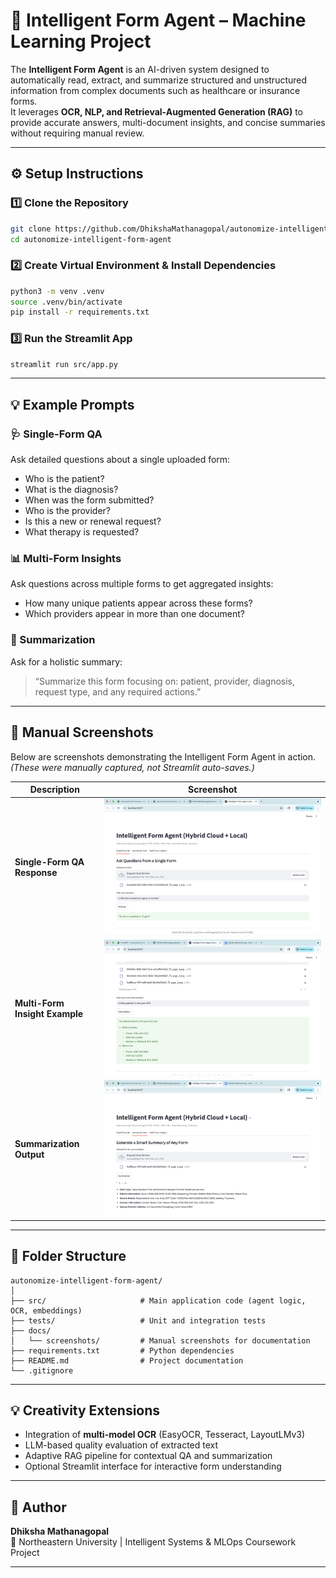 # 🧠 Intelligent Form Agent – Machine Learning Project

The **Intelligent Form Agent** is an AI-driven system designed to automatically read, extract, and summarize structured and unstructured information from complex documents such as healthcare or insurance forms.  
It leverages **OCR, NLP, and Retrieval-Augmented Generation (RAG)** to provide accurate answers, multi-document insights, and concise summaries without requiring manual review.

---

## ⚙️ Setup Instructions

### 1️⃣ Clone the Repository
```bash
git clone https://github.com/DhikshaMathanagopal/autonomize-intelligent-form-agent.git
cd autonomize-intelligent-form-agent
```

### 2️⃣ Create Virtual Environment & Install Dependencies
```bash
python3 -m venv .venv
source .venv/bin/activate
pip install -r requirements.txt
```

### 3️⃣ Run the Streamlit App
```bash
streamlit run src/app.py
```

---

## 💡 Example Prompts

### 🩺 Single-Form QA
Ask detailed questions about a single uploaded form:
- Who is the patient?  
- What is the diagnosis?  
- When was the form submitted?  
- Who is the provider?  
- Is this a new or renewal request?  
- What therapy is requested?

### 📊 Multi-Form Insights
Ask questions across multiple forms to get aggregated insights:
- How many unique patients appear across these forms?  
- Which providers appear in more than one document?  

### 📝 Summarization
Ask for a holistic summary:
> “Summarize this form focusing on: patient, provider, diagnosis, request type, and any required actions.”

---

## 📸 Manual Screenshots

Below are screenshots demonstrating the Intelligent Form Agent in action.  
*(These were manually captured, not Streamlit auto-saves.)*

| Description | Screenshot |
|--------------|-------------|
| **Single-Form QA Response** | ![Single Form QA](docs/screenshots/Single_form.png) |
| **Multi-Form Insight Example** | ![Multi Form Insights](docs/screenshots/Multi_Form.png) |
| **Summarization Output** | ![Summary](docs/screenshots/Summary.png) |

---

## 🧩 Folder Structure

```
autonomize-intelligent-form-agent/
│
├── src/                     # Main application code (agent logic, OCR, embeddings)
├── tests/                   # Unit and integration tests
├── docs/
│   └── screenshots/         # Manual screenshots for documentation
├── requirements.txt         # Python dependencies
├── README.md                # Project documentation
└── .gitignore
```

---

## 💡 Creativity Extensions

- Integration of **multi-model OCR** (EasyOCR, Tesseract, LayoutLMv3)
- LLM-based quality evaluation of extracted text
- Adaptive RAG pipeline for contextual QA and summarization
- Optional Streamlit interface for interactive form understanding

---

## 🏁 Author
**Dhiksha Mathanagopal**  
📍 Northeastern University | Intelligent Systems & MLOps Coursework Project

---

